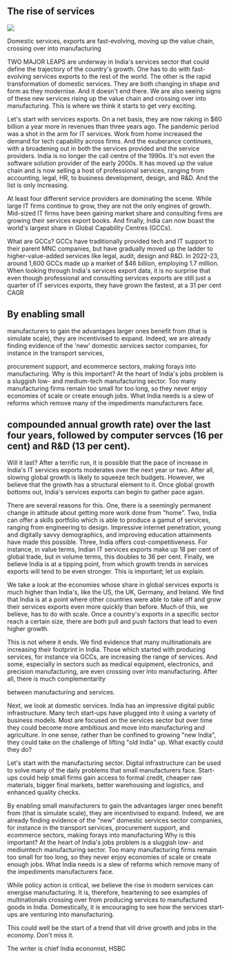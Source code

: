 ## The rise of services

![](_page_0_Picture_1.jpeg)

Domestic services, exports are fast-evolving, moving up the value chain, crossing over into manufacturing

TWO MAJOR LEAPS are underway in India's services sector that could define the trajectory of the country's growth. One has to do with fast-evolving services exports to the rest of the world. The other is the rapid transformation of domestic services. They are both changing in shape and form as they modernise. And it doesn't end there. We are also seeing signs of these new services rising up the value chain and crossing over into manufacturing. This is where we think it starts to get very exciting.

Let's start with services exports. On a net basis, they are now raking in \$60 billion a year more in revenues than three years ago. The pandemic period was a shot in the arm for IT services. Work from home increased the demand for tech capability across firms. And the exuberance continues, with a broadening out in both the services provided and the service providers. India is no longer the call centre of the 1990s. It's not even the software solution provider of the early 2000s. It has moved up the value chain and is now selling a host of professional services, ranging from accounting, legal, HR, to business development, design, and R&D. And the list is only increasing.

At least four different service providers are dominating the scene. While large IT firms continue to grow, they are not the only engines of growth. Mid-sized IT firms have been gaining market share and consulting firms are growing their services export books. And finally, India can now boast the world's largest share in Global Capability Centres (GCCs).

What are GCCs? GCCs have traditionally provided tech and IT support to their parent MNC companies, but have gradually moved up the ladder to higher-value-added services like legal, audit, design and R&D. In 2022-23, around 1,600 GCCs made up a market of \$46 billion, employing 1.7 million. When looking through India's services export data, it is no surprise that even though professional and consulting services exports are still just a quarter of IT services exports, they have grown the fastest, at a 31 per cent CAGR

## By enabling small

manufacturers to gain the advantages larger ones benefit from (that is simulate scale), they are incentivised to expand. Indeed, we are already finding evidence of the 'new' domestic services sector companies, for instance in the transport services,

procurement support, and ecommerce sectors, making forays into manufacturing. Why is this important? At the heart of India's jobs problem is a sluggish low- and medium-tech manufacturing sector. Too many manufacturing firms remain too small for too long, so they never enjoy economies of scale or create enough jobs. What India needs is a slew of reforms which remove many of the impediments manufacturers face.

## compounded annual growth rate) over the last four years, followed by computer servces (16 per cent) and R&D (13 per cent).

Will it last? After a terrific run, it is possible that the pace of increase in India's IT services exports moderates over the next year or two. After all, slowing global growth is likely to squeeze tech budgets. However, we believe that the growth has a structural element to it. Once global growth bottoms out, India's services exports can begin to gather pace again.

There are several reasons for this. One, there is a seemingly permanent change in attitude about getting more work done from "home". Two, India can offer a skills portfolio which is able to produce a gamut of services, ranging from engineering to design. Impressive internet penetration, young and digitally savvy demographics, and improving education attainments have made this possible. Three, India offers cost-competitiveness. For instance, in value terms, Indian IT services exports make up 18 per cent of global trade, but in volume terms, this doubles to 36 per cent. Finally, we believe India is at a tipping point, from which growth trends in services exports will tend to be even stronger. This is important; let us explain.

We take a look at the economies whose share in global services exports is much higher than India's, like the US, the UK, Germany, and Ireland. We find that India is at a point where other countries were able to take off and grow their services exports even more quickly than before. Much of this, we believe, has to do with scale. Once a country's exports in a specific sector reach a certain size, there are both pull and push factors that lead to even higher growth.

This is not where it ends. We find evidence that many multinationals are increasing their footprint in India. Those which started with producing services, for instance via GCCs, are increasing the range of services. And some, especially in sectors such as medical equipment, electronics, and precision manufacturing, are even crossing over into manufacturing. After all, there is much complementarity

between manufacturing and services.

Next, we look at domestic services. India has an impressive digital public infrastructure. Many tech start-ups have plugged into it using a variety of business models. Most are focused on the services sector but over time they could become more ambitious and move into manufacturing and agriculture. In one sense, rather than be confined to growing "new India", they could take on the challenge of lifting "old India" up. What exactly could they do?

Let's start with the manufacturing sector. Digital infrastructure can be used to solve many of the daily problems that small manufacturers face. Start-ups could help small firms gain access to formal credit, cheaper raw materials, bigger final markets, better warehousing and logistics, and enhanced quality checks.

By enabling small manufacturers to gain the advantages larger ones benefit from (that is simulate scale), they are incentivised to expand. Indeed, we are already finding evidence of the "new" domestic services sector companies, for instance in the transport services, procurement support, and ecommerce sectors, making forays into manufacturing Why is this important? At the heart of India's jobs problem is a sluggish low- and mediumtech manufacturing sector. Too many manufacturing firms remain too small for too long, so they never enjoy economies of scale or create enough jobs. What India needs is a slew of reforms which remove many of the impediments manufacturers face.

While policy action is critical, we believe the rise in modern services can energise manufacturing. It is, therefore, heartening to see examples of multinationals crossing over from producing services to manufactured goods in India. Domestically, it is encouraging to see how the services start-ups are venturing into manufacturing.

This could well be the start of a trend that vill drive growth and jobs in the economy. Don't miss it.

The writer is chief India economist, HSBC